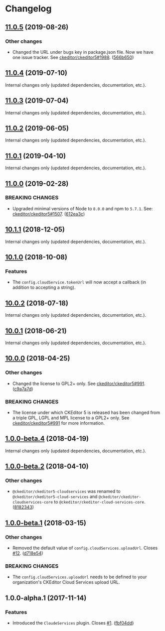 Changelog
=========

## [11.0.5](https://github.com/ckeditor/ckeditor5-cloud-services/compare/v11.0.4...v11.0.5) (2019-08-26)

### Other changes

* Changed the URL under bugs key in package.json file. Now we have one issue tracker. See [ckeditor/ckeditor5#1988](https://github.com/ckeditor/ckeditor5/issues/1988). ([566b650](https://github.com/ckeditor/ckeditor5-cloud-services/commit/566b650))


## [11.0.4](https://github.com/ckeditor/ckeditor5-cloud-services/compare/v11.0.3...v11.0.4) (2019-07-10)

Internal changes only (updated dependencies, documentation, etc.).


## [11.0.3](https://github.com/ckeditor/ckeditor5-cloud-services/compare/v11.0.2...v11.0.3) (2019-07-04)

Internal changes only (updated dependencies, documentation, etc.).


## [11.0.2](https://github.com/ckeditor/ckeditor5-cloud-services/compare/v11.0.1...v11.0.2) (2019-06-05)

Internal changes only (updated dependencies, documentation, etc.).


## [11.0.1](https://github.com/ckeditor/ckeditor5-cloud-services/compare/v11.0.0...v11.0.1) (2019-04-10)

Internal changes only (updated dependencies, documentation, etc.).


## [11.0.0](https://github.com/ckeditor/ckeditor5-cloud-services/compare/v10.1.1...v11.0.0) (2019-02-28)

### BREAKING CHANGES

* Upgraded minimal versions of Node to `8.0.0` and npm to `5.7.1`. See: [ckeditor/ckeditor5#1507](https://github.com/ckeditor/ckeditor5/issues/1507). ([612ea3c](https://github.com/ckeditor/ckeditor5-cloud-services/commit/612ea3c))


## [10.1.1](https://github.com/ckeditor/ckeditor5-cloud-services/compare/v10.1.0...v10.1.1) (2018-12-05)

Internal changes only (updated dependencies, documentation, etc.).


## [10.1.0](https://github.com/ckeditor/ckeditor5-cloud-services/compare/v10.0.2...v10.1.0) (2018-10-08)

### Features

* The `config.cloudService.tokenUrl` will now accept a callback (in addition to accepting a string).


## [10.0.2](https://github.com/ckeditor/ckeditor5-cloud-services/compare/v10.0.1...v10.0.2) (2018-07-18)

Internal changes only (updated dependencies, documentation, etc.).


## [10.0.1](https://github.com/ckeditor/ckeditor5-cloud-services/compare/v10.0.0...v10.0.1) (2018-06-21)

Internal changes only (updated dependencies, documentation, etc.).


## [10.0.0](https://github.com/ckeditor/ckeditor5-cloud-services/compare/v1.0.0-beta.4...v10.0.0) (2018-04-25)

### Other changes

* Changed the license to GPL2+ only. See [ckeditor/ckeditor5#991](https://github.com/ckeditor/ckeditor5/issues/991). ([c9a7a7d](https://github.com/ckeditor/ckeditor5-cloud-services/commit/c9a7a7d))

### BREAKING CHANGES

* The license under which CKEditor 5 is released has been changed from a triple GPL, LGPL and MPL license to a GPL2+ only. See [ckeditor/ckeditor5#991](https://github.com/ckeditor/ckeditor5/issues/991) for more information.


## [1.0.0-beta.4](https://github.com/ckeditor/ckeditor5-cloud-services/compare/v1.0.0-beta.2...v1.0.0-beta.4) (2018-04-19)

Internal changes only (updated dependencies, documentation, etc.).


## [1.0.0-beta.2](https://github.com/ckeditor/ckeditor5-cloud-services/compare/v1.0.0-beta.1...v1.0.0-beta.2) (2018-04-10)

### Other changes

* `@ckeditor/ckeditor5-cloudservices` was renamed to `@ckeditor/ckeditor5-cloud-services` and `@ckeditor/ckeditor-cloudservices-core` to `@ckeditor/ckeditor-cloud-services-core`. ([8182343](https://github.com/ckeditor/ckeditor5-cloud-services/commit/8182343))


## [1.0.0-beta.1](https://github.com/ckeditor/ckeditor5-cloud-services/compare/v1.0.0-alpha.1...v1.0.0-beta.1) (2018-03-15)

### Other changes

* Removed the default value of `config.cloudServices.uploadUrl`. Closes [#12](https://github.com/ckeditor/ckeditor5-cloud-services/issues/12). ([d718e54](https://github.com/ckeditor/ckeditor5-cloud-services/commit/d718e54))

### BREAKING CHANGES

* The `config.cloudServices.uploadUrl` needs to be defined to your organization's CKEditor Cloud Services upload URL.


## 1.0.0-alpha.1 (2017-11-14)

### Features

* Introduced the `CloudeServices` plugin. Closes [#1](https://github.com/ckeditor/ckeditor5-cloud-services/issues/1). ([fbf04dd](https://github.com/ckeditor/ckeditor5-cloud-services/commit/fbf04dd))
